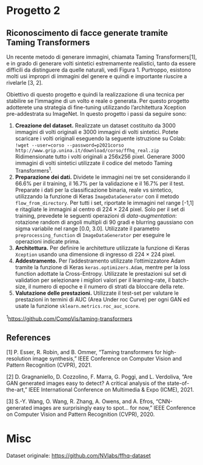 # Progetto 2
## Riconoscimento di facce generate tramite Taming Transformers
Un recente metodo di generare immagini, chiamata Taming Transformers[1], e in grado di generare volti
sintetici estremamente realistici, tanto da essere difficili da distinguere da quelle naturali, vedi Figura 1.
Purtroppo, esistono molti usi impropri di immagini del genere e quindi e importante riuscire a rivelarle
[3, 2].

Obiettivo di questo progetto e quindi la realizzazione di una tecnica per stabilire se l’immagine di un
volto e reale o generata. Per questo progetto adotterete una strategia di fine-tuning utilizzando l’architettura 
Xception pre-addestrata su ImageNet. In questo progetto i passi da seguire sono:
1. **Creazione del dataset.** Realizzate un dataset costituito da 3000 immagini di volti originali e 3000
immagini di volti sintetici. Potete scaricare i volti originali eseguendo la seguente istruzione su Colab:
`!wget --user=corso --password=p2021corso http://www.grip.unina.it/download/corso/ffhq_real.zip`
Ridimensionate tutto i volti originali a 256x256 pixel. Generare 3000 immagini di volti sintetici
utilizzate il codice del metodo Taming Transformers<sup>1</sup>.
2. **Preparazione dei dati.** Dividete le immagini nei tre set considerando il 66.6% per il training, il 16.7%
per la validazione e il 16.7% per il test. Preparate i dati per la classificazione binaria, reale vs sintetico,
utilizzando la funzione di Keras `ImageDataGenerator` con il metodo `flow_from_directory`.
Per tutti i set, riportate le immagini nel range [-1,1] e ritagliate le immagini al centro di 224 × 224
pixel. Solo per il set di training, prevedete le seguenti operazioni di *data-augmentation*: rotazione
random di angoli multipli di 90 gradi e blurring gaussiano con sigma variabile nel range [0.0, 3.0].
Utilizzate il parametro `preprocessing_function` di `ImageDataGenerator` per eseguire le
operazioni indicate prima.
3. **Architettura.** Per definire le architetture utilizzate la funzione di Keras `Xception` usando una
dimensione di ingresso di 224 × 224 pixel.
4. **Addestramento.** Per l’addestramento utilizzate l’ottimizzatore Adam tramite la funzione di Keras
`keras.optimizers.Adam`, mentre per la loss function adottate la Cross-Entropy. Utilizzate le
prestazioni sul set di validation per selezionare i migliori valori per il learning-rate, il batch-size, il
numero di epoche e il numero di strati da bloccare della rete.
5. **Valutazione delle prestazioni.** Utilizzate il test-set per valutare le prestazioni in termini di AUC (Area
Under roc Curve) per ogni GAN ed usate la funzione `sklearn.metrics.roc_auc_score`.

<sup>1</sup>https://github.com/CompVis/taming-transformers

## References
[1] P. Esser, R. Robin, and B. Ommer, “Taming transformers for high-resolution image synthesis,” IEEE
Conference on Computer Vision and Pattern Recognition (CVPR), 2021.

[2] D. Gragnaniello, D. Cozzolino, F. Marra, G. Poggi, and L. Verdoliva, “Are GAN generated images easy
to detect? A critical analysis of the state-of-the-art,” IEEE International Conference on Multimedia &
Expo (ICME), 2021.

[3] S.-Y. Wang, O. Wang, R. Zhang, A. Owens, and A. Efros, “CNN-generated images are surprisingly
easy to spot... for now,” IEEE Conference on Computer Vision and Pattern Recognition (CVPR), 2020.

# Misc
Dataset originale: https://github.com/NVlabs/ffhq-dataset
